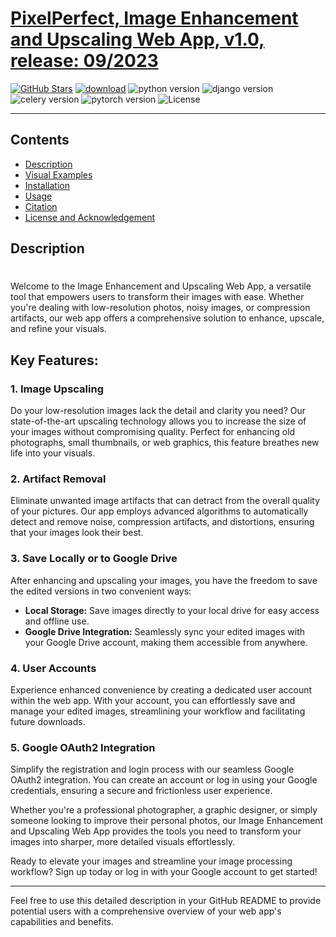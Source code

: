   # [PixelPerfect, Image Enhancement and Upscaling Web App, v1.0, release: 09/2023](https://github.com/mkrol1997/pixel-perfect/)
[![GitHub Stars](https://img.shields.io/github/stars/mkrol1997/pixel-perfect?style=social)](https://github.com/mkrol1997/pixel-perfect/)
[![download](https://img.shields.io/github/downloads/mkrol1997/pixel-perfect/total.svg)](https://github.com/mkrol1997/pixel-perfect/releases)
![python version](https://img.shields.io/badge/python-3.11-yellow.svg)
![django version](https://img.shields.io/badge/Django-4.2.3-green.svg)
![celery version](https://img.shields.io/badge/celery-5.3.4-blue.svg)
![pytorch version](https://img.shields.io/badge/pytorch-1.7-orange.svg) 
![License](https://img.shields.io/badge/license-Apache%202-blue.svg)

________

Contents
----------

* [Description](#Description)
* [Visual Examples](#)
* [Installation](#)
* [Usage](#)
* [Citation](#)
* [License and Acknowledgement](#)

Description
----------
# 

Welcome to the Image Enhancement and Upscaling Web App, a versatile tool that empowers users to transform their images with ease. Whether you're dealing with low-resolution photos, noisy images, or compression artifacts, our web app offers a comprehensive solution to enhance, upscale, and refine your visuals.

## Key Features:

### 1. Image Upscaling

Do your low-resolution images lack the detail and clarity you need? Our state-of-the-art upscaling technology allows you to increase the size of your images without compromising quality. Perfect for enhancing old photographs, small thumbnails, or web graphics, this feature breathes new life into your visuals.

### 2. Artifact Removal

Eliminate unwanted image artifacts that can detract from the overall quality of your pictures. Our app employs advanced algorithms to automatically detect and remove noise, compression artifacts, and distortions, ensuring that your images look their best.

### 3. Save Locally or to Google Drive

After enhancing and upscaling your images, you have the freedom to save the edited versions in two convenient ways:
- **Local Storage:** Save images directly to your local drive for easy access and offline use.
- **Google Drive Integration:** Seamlessly sync your edited images with your Google Drive account, making them accessible from anywhere.

### 4. User Accounts

Experience enhanced convenience by creating a dedicated user account within the web app. With your account, you can effortlessly save and manage your edited images, streamlining your workflow and facilitating future downloads.

### 5. Google OAuth2 Integration

Simplify the registration and login process with our seamless Google OAuth2 integration. You can create an account or log in using your Google credentials, ensuring a secure and frictionless user experience.

Whether you're a professional photographer, a graphic designer, or simply someone looking to improve their personal photos, our Image Enhancement and Upscaling Web App provides the tools you need to transform your images into sharper, more detailed visuals effortlessly.

Ready to elevate your images and streamline your image processing workflow? Sign up today or log in with your Google account to get started!

---

Feel free to use this detailed description in your GitHub README to provide potential users with a comprehensive overview of your web app's capabilities and benefits.
